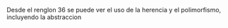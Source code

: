Desde el renglon 36 se puede ver el uso de la herencia y el polimorfismo, incluyendo la abstraccion
